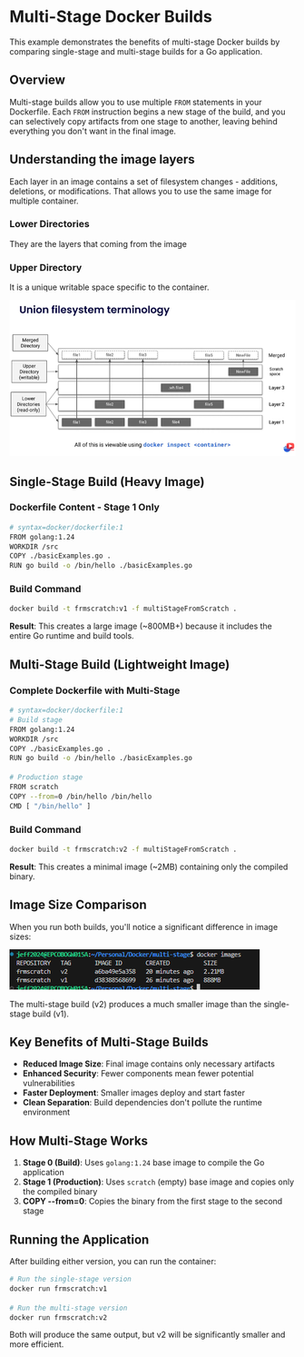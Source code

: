 
# Multi-Stage Docker Builds

This example demonstrates the benefits of multi-stage Docker builds by comparing single-stage and multi-stage builds for a Go application.

## Overview

Multi-stage builds allow you to use multiple `FROM` statements in your Dockerfile. Each `FROM` instruction begins a new stage of the build, and you can selectively copy artifacts from one stage to another, leaving behind everything you don't want in the final image.

## Understanding the image layers 
Each layer in an image contains a set of filesystem changes - additions, deletions, or modifications. That allows you to use the same image for multiple container. 

### Lower Directories 
They are the layers that coming from the image

### Upper Directory
It is a unique writable space specific to the container. 

![alt text](./images/layer.png)

## Single-Stage Build (Heavy Image)

### Dockerfile Content - Stage 1 Only
```bash
# syntax=docker/dockerfile:1
FROM golang:1.24
WORKDIR /src
COPY ./basicExamples.go .
RUN go build -o /bin/hello ./basicExamples.go
```

### Build Command
```bash
docker build -t frmscratch:v1 -f multiStageFromScratch .
```

**Result**: This creates a large image (~800MB+) because it includes the entire Go runtime and build tools.

## Multi-Stage Build (Lightweight Image)

### Complete Dockerfile with Multi-Stage
```bash
# syntax=docker/dockerfile:1
# Build stage
FROM golang:1.24
WORKDIR /src
COPY ./basicExamples.go .
RUN go build -o /bin/hello ./basicExamples.go

# Production stage
FROM scratch
COPY --from=0 /bin/hello /bin/hello
CMD [ "/bin/hello" ]
```

### Build Command
```bash
docker build -t frmscratch:v2 -f multiStageFromScratch .
```

**Result**: This creates a minimal image (~2MB) containing only the compiled binary.

## Image Size Comparison

When you run both builds, you'll notice a significant difference in image sizes:

![Docker Images Size Comparison](./images/dockerimages.png)

The multi-stage build (v2) produces a much smaller image than the single-stage build (v1).

## Key Benefits of Multi-Stage Builds

- **Reduced Image Size**: Final image contains only necessary artifacts
- **Enhanced Security**: Fewer components mean fewer potential vulnerabilities
- **Faster Deployment**: Smaller images deploy and start faster
- **Clean Separation**: Build dependencies don't pollute the runtime environment

## How Multi-Stage Works

1. **Stage 0 (Build)**: Uses `golang:1.24` base image to compile the Go application
2. **Stage 1 (Production)**: Uses `scratch` (empty) base image and copies only the compiled binary
3. **COPY --from=0**: Copies the binary from the first stage to the second stage

## Running the Application

After building either version, you can run the container:

```bash
# Run the single-stage version
docker run frmscratch:v1

# Run the multi-stage version  
docker run frmscratch:v2
```

Both will produce the same output, but v2 will be significantly smaller and more efficient.